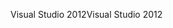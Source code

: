 <span data-ttu-id="3c967-101">Visual Studio 2012</span><span class="sxs-lookup"><span data-stu-id="3c967-101">Visual Studio 2012</span></span>
